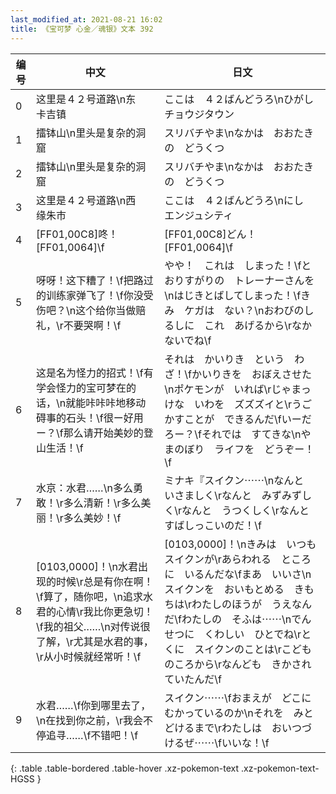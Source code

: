 ```yaml
---
last_modified_at: 2021-08-21 16:02
title: 《宝可梦 心金／魂银》文本 392
---
```

| 编号 | 中文 | 日文 |
| ---- | ---- | ---- |
| 0 | 这里是４２号道路\n东　卡吉镇 | ここは　４２ばんどうろ\nひがし　チョウジタウン |
| 1 | 擂钵山\n里头是复杂的洞窟 | スリバチやま\nなかは　おおたきの　どうくつ |
| 2 | 擂钵山\n里头是复杂的洞窟 | スリバチやま\nなかは　おおたきの　どうくつ |
| 3 | 这里是４２号道路\n西　缘朱市 | ここは　４２ばんどうろ\nにし　エンジュシティ |
| 4 | [FF01,00C8]咚！[FF01,0064]\f | [FF01,00C8]どん！[FF01,0064]\f |
| 5 | 呀呀！这下糟了！\f把路过的训练家弹飞了！\f你没受伤吧？\n这个给你当做赔礼，\r不要哭啊！\f | やや！　これは　しまった！\fとおりすがりの　トレーナーさんを\nはじきとばしてしまった！\fきみ　ケガは　ない？\nおわびのしるしに　これ　あげるから\rなかないでね\f |
| 6 | 这是名为怪力的招式！\f有学会怪力的宝可梦在的话，\n就能咔咔咔地移动碍事的石头！\f很ー好用ー？\f那么请开始美妙的登山生活！\f | それは　かいりき　という　わざ！\fかいりきを　おぼえさせた\nポケモンが　いれば\rじゃまっけな　いわを　ズズズイと\rうごかすことが　できるんだ\fいーだろー？\fそれでは　すてきな\nやまのぼり　ライフを　どうぞー！\f |
| 7 | 水京：水君……\n多么勇敢！\r多么清新！\r多么美丽！\r多么美妙！\f | ミナキ『スイクン⋯⋯\nなんと　いさましく\rなんと　みずみずしく\rなんと　うつくしく\rなんと　すばしっこいのだ！\f |
| 8 | [0103,0000]！\n水君出现的时候\r总是有你在啊！\f算了，随你吧，\n追求水君的心情\r我比你更急切！\f我的祖父……\n对传说很了解，\r尤其是水君的事，\r从小时候就经常听！\f | [0103,0000]！\nきみは　いつも　スイクンが\rあらわれる　ところに　いるんだな\fまあ　いいさ\nスイクンを　おいもとめる　きもちは\rわたしのほうが　うえなんだ\fわたしの　そふは⋯⋯\nでんせつに　くわしい　ひとでね\rとくに　スイクンのことは\rこどものころから\rなんども　きかされていたんだ\f |
| 9 | 水君……\f你到哪里去了，\n在找到你之前，\r我会不停追寻……\f不错吧！\f | スイクン⋯⋯\fおまえが　どこに　むかっているのか\nそれを　みとどけるまで\rわたしは　おいつづけるぜ⋯⋯\fいいな！\f |
{: .table .table-bordered .table-hover .xz-pokemon-text .xz-pokemon-text-HGSS }